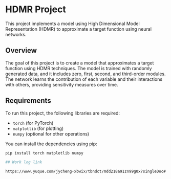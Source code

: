 # HDMR Project

This project implements a model using High Dimensional Model Representation (HDMR) to approximate a target function using neural networks.

## Overview

The goal of this project is to create a model that approximates a target function using HDMR techniques. The model is trained with randomly generated data, and it includes zero, first, second, and third-order modules. The network learns the contribution of each variable and their interactions with others, providing sensitivity measures over time.

## Requirements

To run this project, the following libraries are required:

- `torch` (for PyTorch)
- `matplotlib` (for plotting)
- `numpy` (optional for other operations)

You can install the dependencies using pip:

```bash
pip install torch matplotlib numpy

## Work log link

https://www.yuque.com/jycheng-xbwix/tbndct/mdd218a91zn99g0x?singleDoc# 《HDMR目前进度》 密码：qm71
